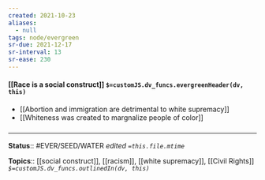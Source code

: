 ```yaml
---
created: 2021-10-23
aliases:
  - null
tags: node/evergreen
sr-due: 2021-12-17
sr-interval: 13
sr-ease: 230
---
```


#### [[Race is a social construct]] `$=customJS.dv_funcs.evergreenHeader(dv, this)`

- [[Abortion and immigration are detrimental to white supremacy]]
- [[Whiteness was created to margnalize people of color]]
### <hr class="footnote"/>

**Status**:: #EVER/SEED/WATER 
*edited `=this.file.mtime`*

**Topics**:: [[social construct]], [[racism]], [[white supremacy]], [[Civil Rights]]
*`$=customJS.dv_funcs.outlinedIn(dv, this)`*
